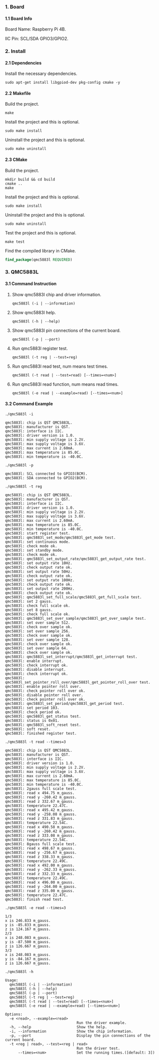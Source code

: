 ### 1. Board

#### 1.1 Board Info

Board Name: Raspberry Pi 4B.

IIC Pin: SCL/SDA GPIO3/GPIO2.

### 2. Install

#### 2.1 Dependencies

Install the necessary dependencies.

```shell
sudo apt-get install libgpiod-dev pkg-config cmake -y
```

#### 2.2 Makefile

Build the project.

```shell
make
```

Install the project and this is optional.

```shell
sudo make install
```

Uninstall the project and this is optional.

```shell
sudo make uninstall
```

#### 2.3 CMake

Build the project.

```shell
mkdir build && cd build 
cmake .. 
make
```

Install the project and this is optional.

```shell
sudo make install
```

Uninstall the project and this is optional.

```shell
sudo make uninstall
```

Test the project and this is optional.

```shell
make test
```

Find the compiled library in CMake. 

```cmake
find_package(qmc5883l REQUIRED)
```

### 3. QMC5883L

#### 3.1 Command Instruction

1. Show qmc5883l chip and driver information.

   ```shell
   qmc5883l (-i | --information)
   ```

2. Show qmc5883l help.

   ```shell
   qmc5883l (-h | --help)
   ```

3. Show qmc5883l pin connections of the current board.

   ```shell
   qmc5883l (-p | --port)
   ```

4. Run qmc5883l register test.

   ```shell
   qmc5883l (-t reg | --test=reg)
   ```

5. Run qmc5883l read test, num means test times.

   ```shell
   qmc5883l (-t read | --test=read) [--times=<num>]
   ```

6. Run qmc5883l read function, num means read times.

   ```shell
   qmc5883l (-e read | --example=read) [--times=<num>]
   ```

#### 3.2 Command Example

```shell
./qmc5883l -i

qmc5883l: chip is QST QMC5883L.
qmc5883l: manufacturer is QST.
qmc5883l: interface is IIC.
qmc5883l: driver version is 1.0.
qmc5883l: min supply voltage is 2.2V.
qmc5883l: max supply voltage is 3.6V.
qmc5883l: max current is 2.60mA.
qmc5883l: max temperature is 85.0C.
qmc5883l: min temperature is -40.0C.
```

```shell
./qmc5883l -p

qmc5883l: SCL connected to GPIO3(BCM).
qmc5883l: SDA connected to GPIO2(BCM).
```

```shell
./qmc5883l -t reg

qmc5883l: chip is QST QMC5883L.
qmc5883l: manufacturer is QST.
qmc5883l: interface is IIC.
qmc5883l: driver version is 1.0.
qmc5883l: min supply voltage is 2.2V.
qmc5883l: max supply voltage is 3.6V.
qmc5883l: max current is 2.60mA.
qmc5883l: max temperature is 85.0C.
qmc5883l: min temperature is -40.0C.
qmc5883l: start register test.
qmc5883l: qmc5883l_set_mode/qmc5883l_get_mode test.
qmc5883l: set continuous mode.
qmc5883l: check mode ok.
qmc5883l: set standby mode.
qmc5883l: check mode ok.
qmc5883l: qmc5883l_set_output_rate/qmc5883l_get_output_rate test.
qmc5883l: set output rate 10Hz.
qmc5883l: check output rate ok.
qmc5883l: set output rate 50Hz.
qmc5883l: check output rate ok.
qmc5883l: set output rate 100Hz.
qmc5883l: check output rate ok.
qmc5883l: set output rate 200Hz.
qmc5883l: check output rate ok.
qmc5883l: qmc5883l_set_full_scale/qmc5883l_get_full_scale test.
qmc5883l: set 2 gauss.
qmc5883l: check full scale ok.
qmc5883l: set 8 gauss.
qmc5883l: check full scale ok.
qmc5883l: qmc5883l_set_over_sample/qmc5883l_get_over_sample test.
qmc5883l: set over sample 512.
qmc5883l: check over sample ok.
qmc5883l: set over sample 256.
qmc5883l: check over sample ok.
qmc5883l: set over sample 128.
qmc5883l: check over sample ok.
qmc5883l: set over sample 64.
qmc5883l: check over sample ok.
qmc5883l: qmc5883l_set_interrupt/qmc5883l_get_interrupt test.
qmc5883l: enable interrupt.
qmc5883l: check interrupt ok.
qmc5883l: disable interrupt.
qmc5883l: check interrupt ok.
qmc5883l: qmc5883l_set_pointer_roll_over/qmc5883l_get_pointer_roll_over test.
qmc5883l: enable pointer roll over.
qmc5883l: check pointer roll over ok.
qmc5883l: disable pointer roll over.
qmc5883l: check pointer roll over ok.
qmc5883l: qmc5883l_set_period/qmc5883l_get_period test.
qmc5883l: set period 103.
qmc5883l: check period ok.
qmc5883l: qmc5883l_get_status test.
qmc5883l: status is 0x01.
qmc5883l: qmc5883l_soft_reset test.
qmc5883l: soft reset.
qmc5883l: finished register test.
```

```shell
./qmc5883l -t read --times=3

qmc5883l: chip is QST QMC5883L.
qmc5883l: manufacturer is QST.
qmc5883l: interface is IIC.
qmc5883l: driver version is 1.0.
qmc5883l: min supply voltage is 2.2V.
qmc5883l: max supply voltage is 3.6V.
qmc5883l: max current is 2.60mA.
qmc5883l: max temperature is 85.0C.
qmc5883l: min temperature is -40.0C.
qmc5883l: 2gauss full scale test.
qmc5883l: read x 494.75 m_gauss.
qmc5883l: read y -260.42 m_gauss.
qmc5883l: read z 332.67 m_gauss.
qmc5883l: temperature 22.47C.
qmc5883l: read x 495.42 m_gauss.
qmc5883l: read y -258.08 m_gauss.
qmc5883l: read z 331.83 m_gauss.
qmc5883l: temperature 22.54C.
qmc5883l: read x 490.58 m_gauss.
qmc5883l: read y -260.42 m_gauss.
qmc5883l: read z 333.08 m_gauss.
qmc5883l: temperature 22.54C.
qmc5883l: 8gauss full scale test.
qmc5883l: read x 498.67 m_gauss.
qmc5883l: read y -256.67 m_gauss.
qmc5883l: read z 338.33 m_gauss.
qmc5883l: temperature 22.49C.
qmc5883l: read x 492.00 m_gauss.
qmc5883l: read y -262.33 m_gauss.
qmc5883l: read z 332.33 m_gauss.
qmc5883l: temperature 22.49C.
qmc5883l: read x 496.00 m_gauss.
qmc5883l: read y -264.00 m_gauss.
qmc5883l: read z 335.00 m_gauss.
qmc5883l: temperature 22.47C.
qmc5883l: finish read test.
```

```shell
./qmc5883l -e read --times=3

1/3
x is 246.833 m_gauss.
y is -85.833 m_gauss.
z is 124.167 m_gauss.
2/3
x is 248.083 m_gauss.
y is -87.500 m_gauss.
z is 126.667 m_gauss.
3/3
x is 248.083 m_gauss.
y is -84.167 m_gauss.
z is 126.667 m_gauss.
```

```shell
./qmc5883l -h

Usage:
  qmc5883l (-i | --information)
  qmc5883l (-h | --help)
  qmc5883l (-p | --port)
  qmc5883l (-t reg | --test=reg)
  qmc5883l (-t read | --test=read) [--times=<num>]
  qmc5883l (-e read | --example=read) [--times=<num>]

Options:
  -e <read>, --example=<read>
                                 Run the driver example.
  -h, --help                     Show the help.
  -i, --information              Show the chip information.
  -p, --port                     Display the pin connections of the current board.
  -t <reg | read>, --test=<reg | read>
                                 Run the driver test.
      --times=<num>              Set the running times.([default: 3])
```

